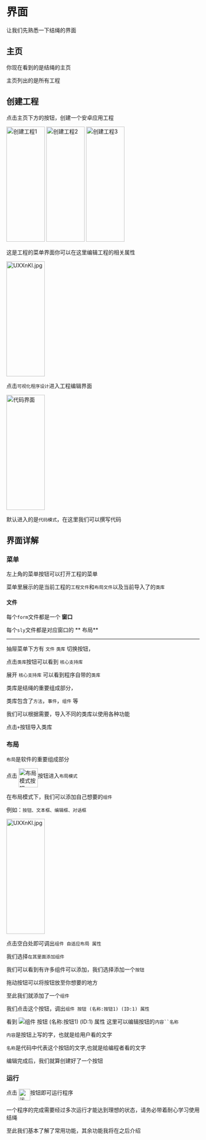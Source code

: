 # 界面

让我们先熟悉一下结绳的界面

## 主页

你现在看到的是结绳的主页

主页列出的是所有工程

## 创建工程

点击主页下方的按钮，创建一个安卓应用工程

<img src="https://s1.ax1x.com/2020/07/24/UXqBIe.jpg" width="100" height="300" alt="创建工程1">
<img src="https://s1.ax1x.com/2020/07/24/UXq0aD.jpg " width="100" height="300" alt="创建工程2">
<img src="https://s1.ax1x.com/2020/07/24/UXXnKI.jpg" width="100" height="300" alt="创建工程3"  >


这是工程的菜单界面你可以在这里编辑工程的相关属性

<img src="https://s1.ax1x.com/2020/07/24/UXjHtU.jpg" width="100" height="300" alt="UXXnKI.jpg" >

点击`可视化程序设计`进入工程编辑界面

<img src="https://s1.ax1x.com/2020/07/24/UXRy2F.jpg" width="100" height="300" alt="代码界面">

默认进入的是`代码模式`，在这里我们可以撰写代码

## 界面详解

### 菜单

左上角的菜单按钮可以打开工程的菜单

菜单里展示的是当前工程的`工程文件`和`布局文件`以及当前导入了的`类库`

#### 文件


每个`form`文件都是一个 **窗口**

每个`sly`文件都是对应窗口的 ** 布局**

***
抽屉菜单下方有 `文件`  `类库` 切换按钮，

点击`类库`按钮可以看到 `核心支持库`

展开 `核心支持库` 可以看到程序自带的`类库`

类库是结绳的重要组成部分，

类库包含了`方法`，`事件`，`组件` 等

我们可以根据需要，导入不同的类库以使用各种功能

点击`+`按钮导入类库

### 布局

`布局`是软件的重要组成部分

点击  <img src="https://s1.ax1x.com/2020/07/24/UjVKL8.jpg" width="50" height="50" align="middle" alt="布局模式按钮"  >按钮进入`布局模式`

在布局模式下，我们可以添加自己想要的`组件`

例如：`按钮、文本框、编辑框、对话框`

  <img src="https://s1.ax1x.com/2020/07/24/UjejiQ.jpg" width="100" height="300" alt="UXXnKI.jpg" align="middle" >

点击空白处即可调出`组件 自适应布局 属性`

我们选择`在其里面添加组件`

我们可以看到有许多组件可以添加，我们选择添加一个`按钮`

拖动按钮可以将按钮放至你想要的地方

至此我们就添加了一个`组件`

我们点击这个按钮，调出`组件 按钮 (名称:按钮1) (ID:1) 属性`

看到
![组件 按钮 (名称:按钮1) (ID:1) 属性](https://s1.ax1x.com/2020/07/24/UjnKpj.jpg)
这里可以编辑按钮的`内容``名称`

`内容`是按钮上写的字，也就是给用户看的文字

`名称`是代码中代表这个按钮的文字,也就是给编程者看的文字

编辑完成后，我们就算创建好了一个按钮

### 运行

点击  <img src="https://s1.ax1x.com/2020/07/24/UjM8Bt.jpg" width="30" height="30" alt="运行按钮" align="middle" >按钮即可运行程序

一个程序的完成需要经过多次运行才能达到理想的状态，请务必带着耐心学习使用结绳

至此我们基本了解了常用功能，其余功能我将在之后介绍











<br/>

<br/>







